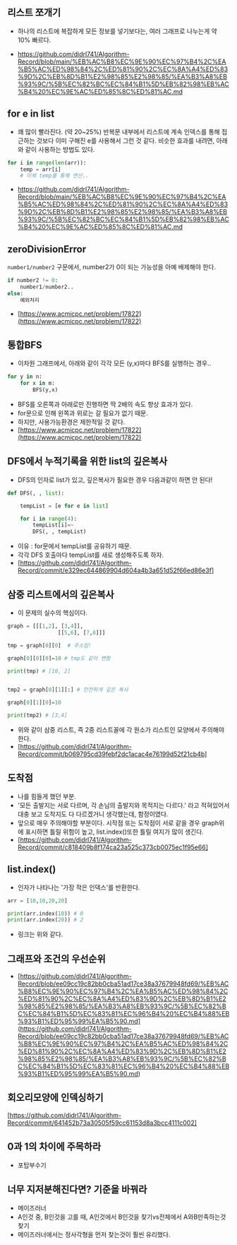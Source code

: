 
## 리스트 쪼개기

- 하나의 리스트에 복잡하게 모든 정보를 넣기보다는, 여러 그래프로 나누는게 약 10% 빠르다.

- https://github.com/didrl741/Algorithm-Record/blob/main/%EB%AC%B8%EC%9E%90%EC%97%B4%2C%EA%B5%AC%ED%98%84%2C%ED%81%90%2C%EC%8A%A4%ED%83%9D%2C%EB%8D%B1%E2%98%85%E2%98%85/%EA%B3%A8%EB%93%9C/%5B%EC%82%BC%EC%84%B1%5D%EB%82%98%EB%AC%B4%20%EC%9E%AC%ED%85%8C%ED%81%AC.md
## for e in list

- 꽤 많이 빨라진다. (약 20~25%) 반복문 내부에서 리스트에 계속 인덱스를 통해 접근하는 것보다 이미 구해진 e를 사용해서 그런 것 같다. 비슷한 효과를 내려면, 아래와 같이 사용하는 방법도 있다.

```python
for i in range(len(arr)):
    temp = arr[i]
    # 이제 temp를 통해 연산..
```

- https://github.com/didrl741/Algorithm-Record/blob/main/%EB%AC%B8%EC%9E%90%EC%97%B4%2C%EA%B5%AC%ED%98%84%2C%ED%81%90%2C%EC%8A%A4%ED%83%9D%2C%EB%8D%B1%E2%98%85%E2%98%85/%EA%B3%A8%EB%93%9C/%5B%EC%82%BC%EC%84%B1%5D%EB%82%98%EB%AC%B4%20%EC%9E%AC%ED%85%8C%ED%81%AC.md

## zeroDivisionError
`number1/number2` 구문에서, number2가 0이 되는 가능성을 아예 배제해야 한다.
```python
if number2 != 0:
    number1/number2..
else:
    예외처리
```
- [https://www.acmicpc.net/problem/17822](https://www.acmicpc.net/problem/17822)

## 통합BFS
- 이차원 그래프에서, 아래와 같이 각각 모든 (y,x)마다 BFS를 실행하는 경우..
```python
for y in n:
    for x in m:
        BFS(y,x)
```
- BFS를 오른쪽과 아래로만 진행하면 딱 2배의 속도 향상 효과가 있다.
- for문으로 인해 왼쪽과 위로는 갈 필요가 없기 때문.
- 하지만, 사용가능환경은 제한적일 것 같다.
- [https://www.acmicpc.net/problem/17822](https://www.acmicpc.net/problem/17822)

##  DFS에서 누적기록을 위한 list의 깊은복사
- DFS의 인자로 list가 있고, 깊은복사가 필요한 경우 다음과같이 하면 안 된다!
```python
def DFS(, , list):

    tempList = [e for e in list]

    for i in range(4):
        tempList[i]=~
        DFS(, , tempList)
```
- 이유 : for문에서 tempList를 공유하기 때문.
- 각각 DFS 호출마다 tempList를 새로 생성해주도록 하자.
- [https://github.com/didrl741/Algorithm-Record/commit/e329ec644869904d604a4b3a651d52f66ed86e3f]

## 삼중 리스트에서의 깊은복사
- 이 문제의 실수의 핵심이다.
```python
graph = [[[1,2], [3,4]],
                [[5,6], [7,8]]]

tmp = graph[0][0]  # 주소임!

graph[0][0][0]=10 # tmp도 같이 변함

print(tmp) # [10, 2]


tmp2 = graph[0][1][:] # 안전하게 깊은 복사

graph[0][1][0]=10

print(tmp2) # [3,4]
```
- 위와 같이 삼중 리스트, 즉 2중 리스트꼴에 각 원소가 리스트인 모양에서 주의해야 한다.
- [https://github.com/didrl741/Algorithm-Record/commit/b069795cd39febf2dc1acac4e76199d52f21cb4b]

##  도착점
- 나를 힘들게 했던 부분.
- '모든 출발지는 서로 다르며, 각 손님의 출발지와 목적지는 다르다.' 라고 적혀있어서 대충 보고 도착지도 다 다르겠거니 생각했는데, 함정이였다.
- 앞으로 매우 주의해야할 부분이다. 시작점 또는 도착점이 서로 같을 경우 graph위에 표시하면 틀릴 위험이 높고, list.index()또한 틀릴 여지가 많이 생긴다.
- [https://github.com/didrl741/Algorithm-Record/commit/c818409b8f174ca23a525c373cb0075ec1f95e66]

##  list.index()
- 인자가 나타나는 '가장 작은 인덱스'를 반환한다.
```python
arr = [10,10,20,20]

print(arr.index(10)) # 0
print(arr.index(20)) # 2
```
- 링크는 위와 같다.

## 그래프와 조건의 우선순위

- [https://github.com/didrl741/Algorithm-Record/blob/ee09cc19c82bb0cba51ad17ce38a37679948fd69/%EB%AC%B8%EC%9E%90%EC%97%B4%2C%EA%B5%AC%ED%98%84%2C%ED%81%90%2C%EC%8A%A4%ED%83%9D%2C%EB%8D%B1%E2%98%85%E2%98%85/%EA%B3%A8%EB%93%9C/%5B%EC%82%BC%EC%84%B1%5D%EC%83%81%EC%96%B4%20%EC%B4%88%EB%93%B1%ED%95%99%EA%B5%90.md] (https://github.com/didrl741/Algorithm-Record/blob/ee09cc19c82bb0cba51ad17ce38a37679948fd69/%EB%AC%B8%EC%9E%90%EC%97%B4%2C%EA%B5%AC%ED%98%84%2C%ED%81%90%2C%EC%8A%A4%ED%83%9D%2C%EB%8D%B1%E2%98%85%E2%98%85/%EA%B3%A8%EB%93%9C/%5B%EC%82%BC%EC%84%B1%5D%EC%83%81%EC%96%B4%20%EC%B4%88%EB%93%B1%ED%95%99%EA%B5%90.md)

## 회오리모양에 인덱싱하기

[https://github.com/didrl741/Algorithm-Record/commit/641452b73a30505f59cc61153d8a3bcc4111c002]

## 0과 1의 차이에 주목하라
- 포탑부수기

## 너무 지저분해진다면? 기준을 바꿔라
- 메이즈러너
- A인것 중, B인것을 고를 때, A인것에서 B인것을 찾기vs전체에서 A와B만족하는것 찾기
- 메이즈러너에서는 정사각형을 먼저 찾는것이 훨씬 유리했다.